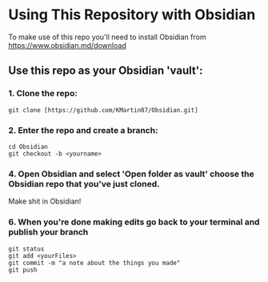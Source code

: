 # Using This Repository with Obsidian

 To make use of this repo you'll need to install Obsidian from https://www.obsidian.md/download

## Use this repo as your Obsidian 'vault':

### 1. Clone the repo:
    git clone [https://github.com/KMartin07/Obsidian.git]

### 2. Enter the repo and create a branch:
    cd Obsidian 
    git checkout -b <yourname>

### 4. Open Obsidian and select 'Open folder as vault' choose the Obsidian repo that you've just cloned.
   Make shit in Obsidian!

### 6. When you're done making edits go back to your terminal and publish your branch
    git status
    git add <yourFiles>
    git commit -m "a note about the things you made"
    git push
